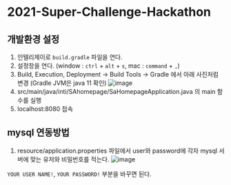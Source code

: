 # 2021-Super-Challenge-Hackathon

## 개발환경 설정
1. 인텔리제이로 `build.gradle` 파일을 연다.
2. 설정창을 연다. (window : `ctrl` + `alt` + `s`, mac : `command` + `,`) 
3. Build, Execution, Deployment -> Build Tools -> Gradle 에서 아래 사진처럼 변경
(Gradle JVM은 java 11 확인)
![image](https://user-images.githubusercontent.com/53253189/104988648-fd1d1f00-5a5b-11eb-8ece-30ecb68cc9bd.png)
4. src/main/java/inti/SAhomepage/SaHomepageApplication.java 의 main 함수를 실행
5. localhost:8080 접속



## mysql 연동방법
1. resource/application.properties 파일에서 user와 password에 각자 mysql 서버에 맞는 유저와 비밀번호를 적는다.
![image](https://user-images.githubusercontent.com/53253189/105216058-6bb1c800-5b95-11eb-86a4-aad1ed4ca696.png)

`YOUR USER NAME!`, `YOUR PASSWORD!` 부분을 바꾸면 된다.

